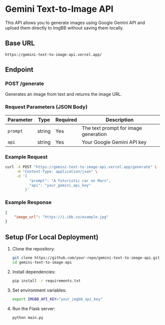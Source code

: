 # **Gemini Text-to-Image API**  

This API allows you to generate images using Google Gemini API and upload them directly to ImgBB without saving them locally.  

## **Base URL**  
```
https://gemini-text-to-image-api.vercel.app/
```

## **Endpoint**  
### **POST /generate**  
Generates an image from text and returns the image URL.  

### **Request Parameters (JSON Body)**  
| Parameter | Type | Required | Description |
|-----------|------|----------|-------------|
| `prompt` | string | Yes | The text prompt for image generation |
| `api` | string | Yes | Your Google Gemini API key |

### **Example Request**  
```bash
curl -X POST "https://gemini-text-to-image-api.vercel.app/generate" \
     -H "Content-Type: application/json" \
     -d '{
           "prompt": "A futuristic car on Mars",
           "api": "your_gemini_api_key"
         }'
```

### **Example Response**  
```json
{
    "image_url": "https://i.ibb.co/example.jpg"
}
```

## **Setup (For Local Deployment)**  
1. Clone the repository:  
   ```bash
   git clone https://github.com/your-repo/gemini-text-to-image-api.git
   cd gemini-text-to-image-api
   ```
2. Install dependencies:  
   ```bash
   pip install -r requirements.txt
   ```
3. Set environment variables:  
   ```bash
   export IMGBB_API_KEY="your_imgbb_api_key"
   ```
4. Run the Flask server:  
   ```bash
   python main.py
   ```